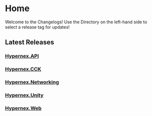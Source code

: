 # Home

Welcome to the Changelogs! Use the Directory on the left-hand side to select a release tag for updates!

## Latest Releases

### [Hypernex.API](./Hypernex.API/142.md)

### [Hypernex.CCK](./Hypernex.CCK/144.md)

### [Hypernex.Networking](./Hypernex.Networking/124.md)

### [Hypernex.Unity](./Hypernex.Unity/2024102b.md)

### [Hypernex.Web](./Hypernex.Web/131.md)